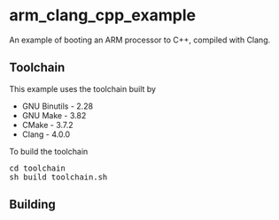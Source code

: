 # arm_clang_cpp_example

An example of booting an ARM processor to C++, compiled with Clang.  

## Toolchain

This example uses the toolchain built by 

* GNU Binutils - 2.28
* GNU Make - 3.82
* CMake - 3.7.2
* Clang - 4.0.0

To build the toolchain

<pre>
cd toolchain
sh build_toolchain.sh
</pre>

## Building

